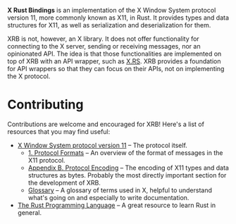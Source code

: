 **X Rust Bindings** is an implementation of the X Window System protocol version
11, more commonly known as X11, in Rust. It provides types and data structures
for X11, as well as serialization and deserialization for them.

XRB is not, however, an X library. It does not offer functionality for connecting
to the X server, sending or receiving messages, nor an opinionated API. The idea
is that those functionalities are implemented on top of XRB with an API wrapper,
such as [X.RS](https://github.com/XdotRS/xrs). XRB provides a foundation for API
wrappers so that they can focus on their APIs, not on implementing the X protocol.

# Contributing
Contributions are welcome and encouraged for XRB! Here's a list of resources that
you may find useful:
 - [X Window System protocol version 11](https://x.org/releases/X11R7.7/doc/xproto/x11protocol.html)
   – The protocol itself.
   - [1. Protocol Formats](https://x.org/releases/X11R7.7/doc/xproto/x11protocol.html#Protocol_Formats)
     – An overview of the format of messages in the X11 protocol.
   - [Appendix B. Protocol Encoding](https://x.org/releases/X11R7.7/doc/xproto/x11protocol.html#protocol_encoding)
     – The encoding of X11 types and data structures as bytes. Probably the most
	 directly important section for the development of XRB.
   - [Glossary](https://x.org/releases/X11R7.7/doc/xproto/x11protocol.html#glossary)
     – A glossary of terms used in X, helpful to understand what's going on and
	 especially to write documentation.
 - [The Rust Programming Language](https://doc.rust-lang.org/book/) – A great
   resource to learn Rust in general.

